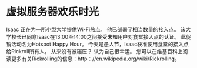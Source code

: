 # 虚拟服务器欢乐时光

Isaac 正在为一所小型大学提供Wi-Fi热点。 他已部署了相当数量的接入点。 该大学校长已同意Isaac在13:00至14:00之间接受未知用户对食堂接入点的认证。 此促销活动名为Hotspot Happy Hour。 今天是愚人节，Isaac获准使用食堂的接入点给Rickroll所有人。
从来没有被碾压？ 认为自己很幸运。 您可以在维基百科上阅读更多有关Rickrolling的信息：http：//en.wikipedia.org/wiki/Rickrolling。